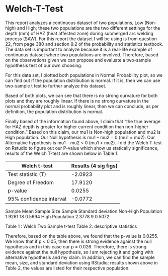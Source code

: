 # Welch-T-Test

This report analyzes a continuous dataset of two populations, Low (Non-high) and High; these two populations are the two different settings for the depth (mm) of HAZ (heat affected zone) during submerged arc welding process (SAW). For this report the dataset I will be using is from question 22, from page 380 and section 9.2 of the probability and statistics textbook. The data set is important to analyze because it is a real-life example of continuous dataset where two populations are involved. Therefore, based on the observations given we can propose and evaluate a two-sample hypothesis test of our own choosing.

For this data set, I plotted both populations in Normal Probability plot, so we can find out if the population distribution is normal. If it is, then we can use two-sample t test to further analyze this dataset. 

Based of both plots, we can see that there is no strong curvature for both plots and they are roughly linear. If there is no strong curvature in the normal probability plot and is roughly linear, then we can conclude, as per definition, the population distribution is normal.
	
Finally based of the information found above, I claim that “the true average for HAZ depth is greater for higher current condition than non-higher condition.” Based on this claim, our mu1 is Non-high population and mu2 is High population. Our Null hypothesis is mu1 – mu2 = 0 (mu1 = mu2). Our Alternative hypothesis is mu1 – mu2 < 0 (mu1 < mu2). I did the Welch T-test on Rstudio to figure out our P-value which show us statically significance, results of the Welch T-test are shown below in Table 1.

| Welch t-test | Results (4 sig figs) |
| ------------- | ------------- |
| Test statistic (T) | -2.0923 |
| Degree of Freedom | 17.9120 |
| p-value | 0.0255 |
| 95% confidence interval | -0.0772 |


Sample Mean
Sample Size
Sample Standard deviation
Non-High Population
1.9261
18
0.5694
High Population
2.3778
9
0.5072

Table 1	: Welch Two Sample t-test			Table 2: descriptive statistics
	
Therefore, based on the table above, we found that the p-value is 0.0255. We know that if p < 0.05, then there is strong evidence against the null hypothesis and in this case our p = 0.026. Therefore, there is strong evidence against the null hypothesis, so I am rejecting it and going with alternative hypothesis and my claim. In addition, we can find the sample mean, size, and standard deviation using RStudio; results shown above in Table 2, the values are listed for their respective population.
